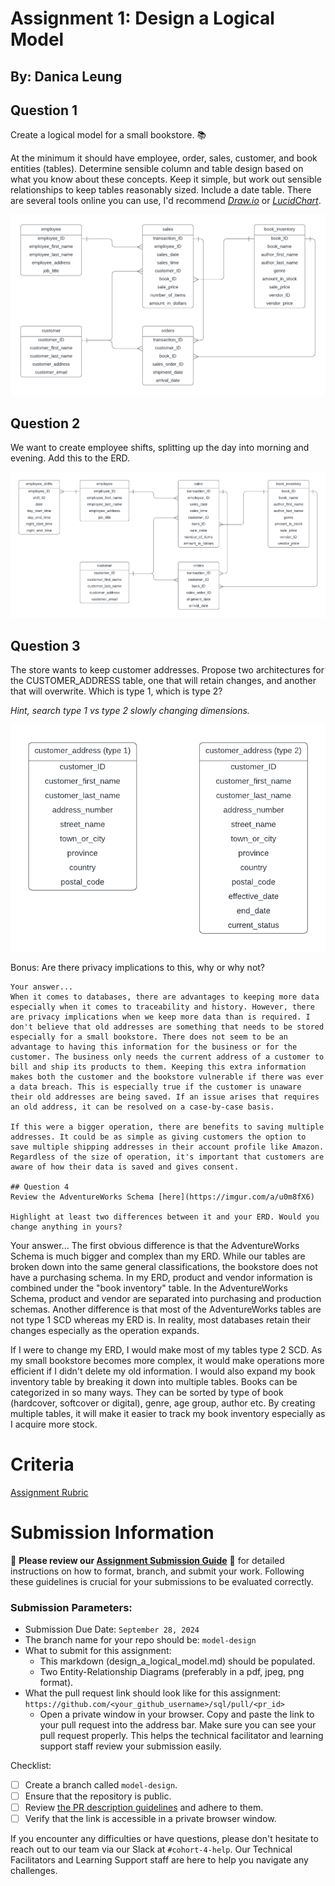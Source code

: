 # Assignment 1: Design a Logical Model
## By: Danica Leung

## Question 1
Create a logical model for a small bookstore. 📚

At the minimum it should have employee, order, sales, customer, and book entities (tables). Determine sensible column and table design based on what you know about these concepts. Keep it simple, but work out sensible relationships to keep tables reasonably sized. Include a date table. There are several tools online you can use, I'd recommend [_Draw.io_](https://www.drawio.com/) or [_LucidChart_](https://www.lucidchart.com/pages/).

![alt text](<assignment_1 - Q1.png>)

## Question 2
We want to create employee shifts, splitting up the day into morning and evening. Add this to the ERD.

![alt text](<assignment_1 - Q2.png>)

## Question 3
The store wants to keep customer addresses. Propose two architectures for the CUSTOMER_ADDRESS table, one that will retain changes, and another that will overwrite. Which is type 1, which is type 2?

_Hint, search type 1 vs type 2 slowly changing dimensions._

![alt text](<assignment_1 - Q3.png>)

Bonus: Are there privacy implications to this, why or why not?
```
Your answer...
When it comes to databases, there are advantages to keeping more data especially when it comes to traceability and history. However, there are privacy implications when we keep more data than is required. I don't believe that old addresses are something that needs to be stored especially for a small bookstore. There does not seem to be an advantage to having this information for the business or for the customer. The business only needs the current address of a customer to bill and ship its products to them. Keeping this extra information makes both the customer and the bookstore vulnerable if there was ever a data breach. This is especially true if the customer is unaware their old addresses are being saved. If an issue arises that requires an old address, it can be resolved on a case-by-case basis.

If this were a bigger operation, there are benefits to saving multiple addresses. It could be as simple as giving customers the option to save multiple shipping addresses in their account profile like Amazon. Regardless of the size of operation, it's important that customers are aware of how their data is saved and gives consent. 

## Question 4
Review the AdventureWorks Schema [here](https://imgur.com/a/u0m8fX6)

Highlight at least two differences between it and your ERD. Would you change anything in yours?
```
Your answer...
The first obvious difference is that the AdventureWorks Schema is much bigger and complex than my ERD. While our tables are broken down into the same general classifications, the bookstore does not have a purchasing schema. In my ERD, product and vendor information is combined under the "book inventory" table. In the AdventureWorks Schema, product and vendor are separated into purchasing and production schemas. Another difference is that most of the AdventureWorks tables are not type 1 SCD whereas my ERD is. In reality, most databases retain their changes especially as the operation expands. 

If I were to change my ERD, I would make most of my tables type 2 SCD. As my small bookstore becomes more complex, it would make operations more efficient if I didn't delete my old information. I would also expand my book inventory table by breaking it down into multiple tables. Books can be categorized in so many ways. They can be sorted by type of book (hardcover, softcover or digital), genre, age group, author etc. By creating multiple tables, it will make it easier to track my book inventory especially as I acquire more stock.

# Criteria

[Assignment Rubric](./assignment_rubric.md)

# Submission Information

🚨 **Please review our [Assignment Submission Guide](https://github.com/UofT-DSI/onboarding/blob/main/onboarding_documents/submissions.md)** 🚨 for detailed instructions on how to format, branch, and submit your work. Following these guidelines is crucial for your submissions to be evaluated correctly.

### Submission Parameters:
* Submission Due Date: `September 28, 2024`
* The branch name for your repo should be: `model-design`
* What to submit for this assignment:
    * This markdown (design_a_logical_model.md) should be populated.
    * Two Entity-Relationship Diagrams (preferably in a pdf, jpeg, png format).
* What the pull request link should look like for this assignment: `https://github.com/<your_github_username>/sql/pull/<pr_id>`
    * Open a private window in your browser. Copy and paste the link to your pull request into the address bar. Make sure you can see your pull request properly. This helps the technical facilitator and learning support staff review your submission easily.

Checklist:
- [ ] Create a branch called `model-design`.
- [ ] Ensure that the repository is public.
- [ ] Review [the PR description guidelines](https://github.com/UofT-DSI/onboarding/blob/main/onboarding_documents/submissions.md#guidelines-for-pull-request-descriptions) and adhere to them.
- [ ] Verify that the link is accessible in a private browser window.

If you encounter any difficulties or have questions, please don't hesitate to reach out to our team via our Slack at `#cohort-4-help`. Our Technical Facilitators and Learning Support staff are here to help you navigate any challenges.
